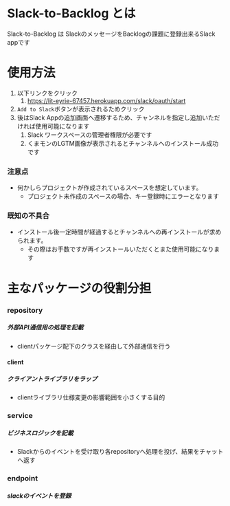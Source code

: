 
# Slack-to-Backlog とは
Slack-to-Backlog は SlackのメッセージをBacklogの課題に登録出来るSlack appです

# 使用方法
1. 以下リンクをクリック
    1. https://lit-eyrie-67457.herokuapp.com/slack/oauth/start
2. `Add to Slack`ボタンが表示されるためクリック
3. 後はSlack Appの追加画面へ遷移するため、チャンネルを指定し追加いただければ使用可能になります
    1. Slack ワークスペースの管理者権限が必要です
    2. くまモンのLGTM画像が表示されるとチャンネルへのインストール成功です 

### 注意点
* 何かしらプロジェクトが作成されているスペースを想定しています。
   * プロジェクト未作成のスペースの場合、キー登録時にエラーとなります

### 既知の不具合
* インストール後一定時間が経過するとチャンネルへの再インストールが求められます。
    * その際はお手数ですが再インストールいただくとまた使用可能になります

# 主なパッケージの役割分担

### repository
##### 外部API通信用の処理を記載
* clientパッケージ配下のクラスを経由して外部通信を行う

#### client
##### クライアントライブラリをラップ
* clientライブラリ仕様変更の影響範囲を小さくする目的

### service
##### ビジネスロジックを記載
* Slackからのイベントを受け取り各repositoryへ処理を投げ、結果をチャットへ返す

### endpoint
##### slackのイベントを登録